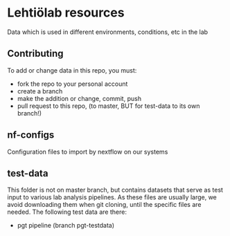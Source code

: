 # Lehtiölab resources
Data which is used in different environments, conditions, etc in the lab

## Contributing
To add or change data in this repo, you must:
- fork the repo to your personal account
- create a branch
- make the addition or change, commit, push
- pull request to this repo, (to master, BUT for test-data to its own branch!)


## nf-configs
Configuration files to import by nextflow on our systems


## test-data
This folder is not on master branch, but contains datasets that serve as test input to 
various lab analysis pipelines. As these files are usually large, we avoid downloading them 
when git cloning, until the specific files are needed. The following test data are there:

- pgt pipeline (branch pgt-testdata)

